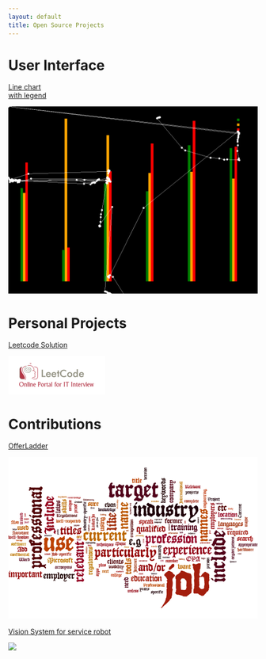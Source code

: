 ```yaml
---
layout: default
title: Open Source Projects
---
```


# User Interface

<div class="thumbnails">
    <!-- Thumbnail row -->
    <div class="thumbnail">
        <a href="http://dragonfly90.github.io/s/charts/index.html">
            <div class="label"><p>Line chart<br/> with legend</p></div>
            <div class="image"><img src="/images/projects/eyetribe.png" /></div>
        </a>
    </div>
</div>

# Personal Projects

<div class="thumbnails">
    <!-- Thumbnail row -->
    <div class="thumbnail">
        <a href="https://github.com/dragonfly90/leetcode">
            <div class="label"><p>Leetcode Solution</p></div>
            <div class="image"><img src="/images/projects/leetcode.png" /></div>
        </a>
    </div>
       </div>

</div>

# Contributions

<div class="thumbnails">
    <!-- Thumbnail row -->
    <div class="thumbnail">
<!-- A website for job service -->
        <a href="http://offerladder.com/">
            <div class="label"><p>OfferLadder</p></div>
            <div class="image"><img src="/images/projects/wordle1.png" /></div>
        </a>
    </div>
    <div class="thumbnail">
<!-- . -->
        <a href="https://github.com/dragonfly90/handDetection">
            <div class="label"><p>Vision System for service robot</p></div>
            <div class="image"><img src="/images/projects/robot.JPG" /></div>
        </a>
    </div>
    <div class="thumbnail">

</div>
